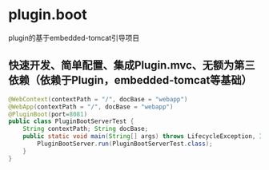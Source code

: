 # plugin.boot
 plugin的基于embedded-tomcat引导项目
## 快速开发、简单配置、集成Plugin.mvc、无额为第三依赖（依赖于Plugin，embedded-tomcat等基础）
```java
@WebContext(contextPath = "/", docBase = "webapp")
@WebApp(contextPath = "/", docBase = "webapp")
@PluginBoot(port=8081)
public class PluginBootServerTest {
	String contextPath; String docBase;
	public static void main(String[] args) throws LifecycleException, IOException {
		PluginBootServer.run(PluginBootServerTest.class);
	}
}

```

